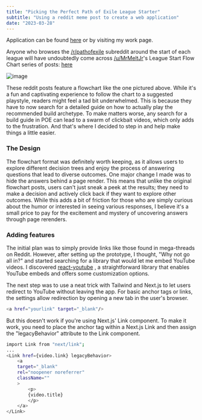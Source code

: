```yaml
---
title: "Picking the Perfect Path of Exile League Starter"
subtitle: "Using a reddit meme post to create a web application"
date: "2023-03-28"
---
```


Application can be found <a href="https://helpmechooseleaguestart.vercel.app/" target="_blank">here</a> or by visiting my work page.

Anyone who browses the <a href="http://www.reddit.com/r/pathofexile/" target="_blank">/r/pathofexile</a> subreddit around the start of each league will have undoubtedly come across <a href="http://www.reddit.com/user/MrMeltJr/" target="_blank">/u/MrMeltJr</a>'s League Start Flow Chart series of posts: <a href="https://www.reddit.com/r/pathofexile/comments/zfvx7o/320_league_start_flow_chart_dark_theme_in_comments/" target="_blank">here</a>

![image](/blogImages/2023_03_28_HelpMeChoose/mrmeltjrflowchart.jpg)

These reddit posts feature a flowchart like the one pictured above. While it's a fun and captivating experience to follow the chart to a suggested playstyle, readers might feel a tad bit underwhelmed. This is because they have to now search for a detailed guide on how to actually play the recommended build archetype. To make matters worse, any search for a build guide in POE can lead to a swarm of clickbait videos, which only adds to the frustration. And that's where I decided to step in and help make things a little easier.

### The Design

The flowchart format was definitely worth keeping, as it allows users to explore different decision trees and enjoy the process of answering questions that lead to diverse outcomes. One major change I made was to hide the answers behind a page render. This means that unlike the original flowchart posts, users can't just sneak a peek at the results; they need to make a decision and actively click back if they want to explore other outcomes. While this adds a bit of friction for those who are simply curious about the humor or interested in seeing various responses, I believe it's a small price to pay for the excitement and mystery of uncovering answers through page rerenders.

### Adding features

The initial plan was to simply provide links like those found in mega-threads on Reddit. However, after setting up the prototype, I thought, "Why not go all in?" and started searching for a library that would let me embed YouTube videos. I discovered
<a href="https://www.npmjs.com/package/react-youtube" target="_blank">react-youtube</a> , a straightforward library that enables YouTube embeds and offers some customization options.

The next step was to use a neat trick with Tailwind and Next.js to let users redirect to YouTube without leaving the app. For basic anchor tags or links, the settings allow redirection by opening a new tab in the user's browser.

```bash
<a href="yourlink" target="_blank"/>
```

But this doesn't work if you're using Next.js' Link component. To make it work, you need to place the anchor tag within a Next.js Link and then assign the "legacyBehavior" attribute to the Link component.

```bash
import Link from "next/link";
...
<Link href={video.link} legacyBehavior>
    <a
    target="_blank"
    rel="noopener noreferrer"
    className=""
    >
        <p>
        {video.title}
        </p>
    </a>
</Link>
```
